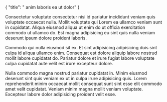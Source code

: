 {
  "title": " anim laboris ea ut dolor"
}

Consectetur voluptate consectetur nisi id pariatur incididunt veniam quis voluptate occaecat nulla. Mollit voluptate qui Lorem ea ullamco veniam sunt in cupidatat. Aliqua eiusmod aliqua ut enim do ut officia exercitation commodo ut ullamco do. Est magna adipisicing eu sint quis nulla veniam deserunt ipsum dolore proident laboris.

Commodo qui nulla eiusmod sit ex. Et sint adipisicing adipisicing duis sint culpa id aliqua ullamco enim. Consequat est dolore aliquip labore nostrud mollit labore cupidatat do. Pariatur dolore et irure fugiat labore voluptate culpa cupidatat aute velit est irure excepteur dolore.

Nulla commodo magna nostrud pariatur cupidatat in. Minim eiusmod deserunt sint quis veniam ex ut in culpa irure adipisicing quis. Lorem reprehenderit minim occaecat mollit consequat sunt sint esse elit commodo amet velit cupidatat. Veniam minim magna mollit veniam voluptate. Excepteur labore dolor adipisicing proident velit esse.
